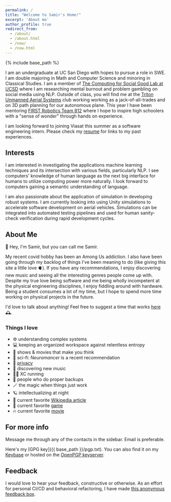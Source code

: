 ```yaml
---
permalink: /
title: "Welcome to Samir's Home!"
excerpt: 'About me'
author_profile: true
redirect_from:
  - /about/
  - /about.html
  - /now/
  - /now.html
---
```

{% include base_path %}

I am an undergraduate at UC San Diego with hopes to pursue a role in SWE. I am double majoring in Math and Computer Science and minoring in Classical Studies. I am a member of [The Computing for Social Good Lab at UCSD](https://melsherief.eng.ucsd.edu/research) where I am researching mental burnout and problem gambling on social media using NLP. Outside of class, you will find me at the [Triton Unmanned Aerial Systems](https://tuas.ucsd.edu/) club working working as a jack-of-all-trades and on 3D path planning for our autonomous plane. This year I have been mentoring [FIRST Robotics Team 812](https://www.themidnightmechanics.com/) where I hope to inspire high schoolers with a "sense of wonder" through hands on experience.

I am looking forward to joining Viasat this summer as a software engineering intern. Please check my [resume](https://godsped.com/cv) for links to my past experiences.

## Interests

I am interested in investigating the applications machine learning techniques and its intersection with various fields, particularly NLP. I see computers' knowledge of human language as the next big interface for humans to utilize computing power more naturally. I look forward to computers gaining a semantic understanding of language.

I am also passionate about the application of simulation in developing robust systems. I am currently looking into using Unity simulations to accelerate software development on aerial vehicles. Simulations can be integrated into automated testing pipelines and used for human sanity-check verification during rapid development cycles.

## About Me

👋 Hey, I'm Samir, but you can call me Samir.

My recent covid hobby has been an Among Us addiction. I also have been going through my backlog of things I've been meaning to do (like giving this site a little love 🫀). If you have any recommendations, I enjoy discovering new music and seeing all the interesting genres people come up with. Despite my true love being software and me being wholly incompetent at the physical engineering disciplines, I enjoy fiddling around with hardware. Being a student consumes a lot of my time, but I hope to spend more time working on physical projects in the future.

I'd love to talk about anything! Feel free to suggest a time that works [here](https://calendly.com/samir0/30min) 🕰.

### Things I love

<!-- https://unicode.org/emoji/charts/full-emoji-list.html -->
- ⚙ understanding complex systems
- 💻 keeping an organized workspace against relentless entropy
- 🤔 shows & movies that make you think
- 📕 sci-fi: *Neuromancer* is a recent recommendation
- 👀 [privacy](https://xkcd.com/1553/)
- 🎵 discovering new music
- 🏃‍♂️ XC running
- 💾 people who do proper backups
- 🪄 the magic when things just work
- 🪐 intellectualizing at night
- 📰 current favorite [Wikipedia article](https://en.wikipedia.org/wiki/List_of_unsolved_problems_in_economics)
- 🦍 current favorite [game](https://store.steampowered.com/app/1533390/Gorilla_Tag/)
- 🔥 current favorite [movie](https://en.wikipedia.org/wiki/Avatar:_The_Way_of_Water)

## For more info

Message me through any of the contacts in the sidebar. Email is preferable.

Here's my [GPG key]({{ base_path }}/pgp.txt).
You can also find it on my [Keybase](https://keybase.io/samirrashid) or hosted on the [OpenPGP keyserver](https://keys.openpgp.org/vks/v1/by-fingerprint/DE65F61B7AD669C839721530A81CA0CA8957AC94).

## Feedback

I would love to hear your feedback, constructive or otherwise. As an effort for personal CI/CD and behavioral refactoring, I have made [this anonymous feedback box](https://www.admonymous.co/samir).
